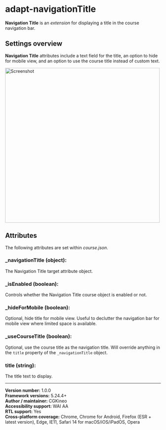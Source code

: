 # adapt-navigationTitle

**Navigation Title** is an *extension* for displaying a title in the course navigation bar.

## Settings overview

**Navigation Title** attributes include a text field for the title, an option to hide for mobile view, and an option to use the course title instead of custom text.

<img src='https://user-images.githubusercontent.com/898168/210417005-3c2f0e9d-b1f0-4a7b-815c-33c3a6921965.jpg' width="500" alt="Screenshot">

## Attributes

The following attributes are set within *course.json*.

### **\_navigationTitle** (object):
The Navigation Title target attribute object.

### **\_isEnabled** (boolean):
Controls whether the Navigation Title course object is enabled or not.

### **\_hideForMobile** (boolean):
Optional, hide title for mobile view. Useful to declutter the navigation bar for mobile view where limited space is available.

### **\_useCourseTitle** (boolean):
Optional, use the course title as the navigation title. Will override anything in the `title` property of the `_navigationTitle` object.

### **title** (string):
The title text to display.

----------------------------
**Version number:**  1.0.0<br>
**Framework versions:**  5.24.4+<br>
**Author / maintainer:** CGKineo<br>
**Accessibility support:** WAI AA<br>
**RTL support:** Yes<br>
**Cross-platform coverage:** Chrome, Chrome for Android, Firefox (ESR + latest version), Edge, IE11, Safari 14 for macOS/iOS/iPadOS, Opera<br>

